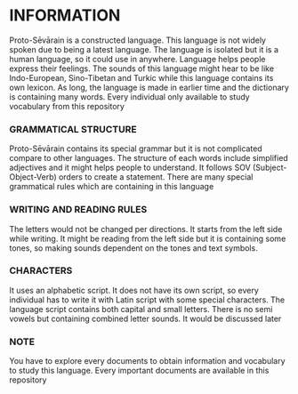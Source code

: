 # INFORMATION
Proto-Sēvārain is a constructed language. This language is not widely spoken due to being a latest language.
The language is isolated but it is a human language, so it could use in anywhere. Language helps people express their feelings.
The sounds of this language might hear to be like Indo-European, Sino-Tibetan and Turkic while this language contains its own lexicon.
As long, the language is made in earlier time and the dictionary is containing many words. Every individual only available to study vocabulary from this repository

### GRAMMATICAL STRUCTURE
Proto-Sēvārain contains its special grammar but it is not complicated compare to other languages.
The structure of each words include simplified adjectives and it might helps people to understand.
It follows SOV (Subject-Object-Verb) orders to create a statement. There are many special grammatical rules which are containing in this language

### WRITING AND READING RULES
The letters would not be changed per directions. It starts from the left side while writing.
It might be reading from the left side but it is containing some tones, so making sounds dependent on the tones and text symbols.

### CHARACTERS
It uses an alphabetic script. It does not have its own script, so every individual has to write it with Latin script with some special characters.
The language script contains both capital and small letters. There is no semi vowels but containing combined letter sounds. It would be discussed later

### NOTE
You have to explore every documents to obtain information and vocabulary to study this language. Every important documents are available in this repository
